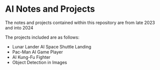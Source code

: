 <h1>AI Notes and Projects</h1>
<p>The notes and projects contained within this repository are from late 2023 and into 2024</p>

<p>The projects included are as follows:</p>
<ul>
  <li>Lunar Lander AI Space Shuttle Landing</li>
  <li>Pac-Man AI Game Player</li>
  <li>AI Kung-Fu Fighter</li>
  <li>Object Detection in Images</li>
</ul>
